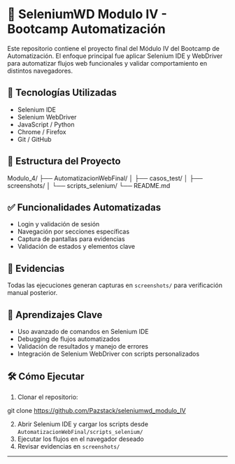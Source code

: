 # 🧪 SeleniumWD Modulo IV - Bootcamp Automatización

Este repositorio contiene el proyecto final del Módulo IV del Bootcamp de Automatización. El enfoque principal fue aplicar Selenium IDE y WebDriver para automatizar flujos web funcionales y validar comportamiento en distintos navegadores.

## 🚀 Tecnologías Utilizadas

- Selenium IDE
- Selenium WebDriver
- JavaScript / Python
- Chrome / Firefox
- Git / GitHub

## 🧭 Estructura del Proyecto

Modulo_4/ ├── AutomatizacionWebFinal/ │   ├── casos_test/ │   ├── screenshots/ │   └── scripts_selenium/ └── README.md

## ✅ Funcionalidades Automatizadas

- Login y validación de sesión
- Navegación por secciones específicas
- Captura de pantallas para evidencias
- Validación de estados y elementos clave

## 📸 Evidencias

Todas las ejecuciones generan capturas en `screenshots/` para verificación manual posterior.

## 🧠 Aprendizajes Clave

- Uso avanzado de comandos en Selenium IDE
- Debugging de flujos automatizados
- Validación de resultados y manejo de errores
- Integración de Selenium WebDriver con scripts personalizados

## 🛠 Cómo Ejecutar

1. Clonar el repositorio:

git clone https://github.com/Pazstack/seleniumwd_modulo_IV

2. Abrir Selenium IDE y cargar los scripts desde `AutomatizacionWebFinal/scripts_selenium/`
3. Ejecutar los flujos en el navegador deseado
4. Revisar evidencias en `screenshots/`

---

